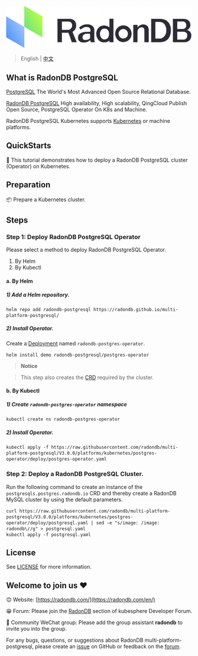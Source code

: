 ![LOGO](.document/images/logo_radondb.png)
 
> English | [中文](README_zh.md)

## What is RadonDB PostgreSQL

[PostgreSQL](https://www.postgresql.org/) The World's Most Advanced Open Source Relational Database.

[RadonDB PostgreSQL](https://github.com/radondb/multi-platform-postgresql) High availability, High scalability, QingCloud Publish Open Source, PostgreSQL Operator On K8s and Machine.

RadonDB PostgreSQL Kubernetes supports [Kubernetes](https://kubernetes.io) or machine platforms.

## QuickStarts

👀 This tutorial demonstrates how to deploy a RadonDB PostgreSQL cluster (Operator) on Kubernetes.

## Preparation

📦 Prepare a Kubernetes cluster.

## Steps

### Step 1: Deploy RadonDB PostgreSQL Operator

Please select a method to deploy RadonDB PostgreSQL Operator.
1. By Helm
2. By Kubectl

#### a. By Helm

##### 1) Add a Helm repository.

```plain
helm repo add radondb-postgresql https://radondb.github.io/multi-platform-postgresql/
```

##### 2) Install Operator.

Create a [Deployment](https://kubernetes.io/docs/concepts/workloads/controllers/deployment/) named `radondb-postgres-operator`.

```plain
helm install demo radondb-postgresql/postgres-operator
```
> **Notice**

> This step also creates the [CRD](https://kubernetes.io/docs/concepts/extend-kubernetes/api-extension/custom-resources/) required by the cluster.

#### b. By Kubectl

##### 1) Create `radondb-postgres-operator` namespace

```plain
kubectl create ns radondb-postgres-operator
```

##### 2) Install Operator.

```plain
kubectl apply -f https://raw.githubusercontent.com/radondb/multi-platform-postgresql/V3.0.0/platforms/kubernetes/postgres-operator/deploy/postgres-operator.yaml
```

### Step 2: Deploy a RadonDB PostgreSQL Cluster.

Run the following command to create an instance of the `postgresqls.postgres.radondb.io` CRD and thereby create a RadonDB MySQL cluster by using the default parameters.

```plain
curl https://raw.githubusercontent.com/radondb/multi-platform-postgresql/V3.0.0/platforms/kubernetes/postgres-operator/deploy/postgresql.yaml | sed -e "s/image: /image: radondb\//g" > postgresql.yaml
kubectl apply -f postgresql.yaml
```

## License

See [LICENSE](License) for more information.

## Welcome to join us ❤️

😊 Website: [https://radondb.com/](https://radondb.com/en/)

😁 Forum: Please join the [RadonDB](https://kubesphere.com.cn/forum/t/RadonDB) section of kubesphere Developer Forum.

🦉 Community WeChat group: Please add the group assistant **radondb** to invite you into the group.

For any bugs, questions, or suggestions about RadonDB multi-platform-postgresql, please create an [issue](https://github.com/radondb/multi-platform-postgresql/issues) on GitHub or feedback on the [forum](https://kubesphere.com.cn/forum/t/RadonDB).

